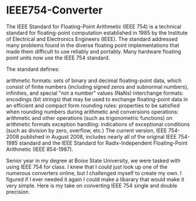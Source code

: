 # IEEE754-Converter

The IEEE Standard for Floating-Point Arithmetic (IEEE 754) is a technical standard for floating-point computation established in 1985 by the Institute of Electrical and Electronics Engineers (IEEE). The standard addressed many problems found in the diverse floating point implementations that made them difficult to use reliably and portably. Many hardware floating point units now use the IEEE 754 standard.

The standard defines:

arithmetic formats: sets of binary and decimal floating-point data, which consist of finite numbers (including signed zeros and subnormal numbers), infinities, and special "not a number" values (NaNs)
interchange formats: encodings (bit strings) that may be used to exchange floating-point data in an efficient and compact form
rounding rules: properties to be satisfied when rounding numbers during arithmetic and conversions
operations: arithmetic and other operations (such as trigonometric functions) on arithmetic formats
exception handling: indications of exceptional conditions (such as division by zero, overflow, etc.)
The current version, IEEE 754-2008 published in August 2008, includes nearly all of the original IEEE 754-1985 standard and the IEEE Standard for Radix-Independent Floating-Point Arithmetic (IEEE 854-1987).

Senior year in my degree at Boise State University, we were tasked with using IEEE 754 for class. I knew that I could just look up one of the numerous converters online, but I challenged myself to create my own. I figured if I ever needed it again I could make a libarary that would make it very simple. Here is my take on converting IEEE 754 single and double precision. 


